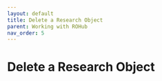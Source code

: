 ```yaml
---
layout: default
title: Delete a Research Object
parent: Working with ROHub
nav_order: 5
---
```


# Delete a Research Object
